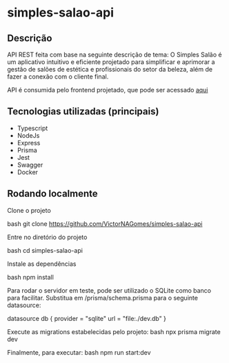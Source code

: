 # simples-salao-api

## Descrição
API REST feita com base na seguinte descrição de tema: O Simples Salão é um aplicativo intuitivo e eficiente projetado para simplificar e aprimorar a gestão de salões de estética e profissionais do setor da beleza, além de fazer a conexão com o cliente final. 

API é consumida pelo frontend projetado, que pode ser acessado [aqui](https://github.com/joaby-oliveira/simples-salao)
## Tecnologias utilizadas (principais)

- Typescript
- NodeJs
- Express
- Prisma
- Jest
- Swagger
- Docker

## Rodando localmente

Clone o projeto

bash
  git clone https://github.com/VictorNAGomes/simples-salao-api


Entre no diretório do projeto

bash
  cd simples-salao-api


Instale as dependências

bash
  npm install


Para rodar o servidor em teste, pode ser utilizado o SQLite como banco para facilitar. Substitua em /prisma/schema.prisma para o seguinte datasource:

datasource db {
  provider = "sqlite"
  url      = "file:./dev.db"
}


Execute as migrations estabelecidas pelo projeto:
bash
npx prisma migrate dev


Finalmente, para executar:
bash
npm run start:dev
